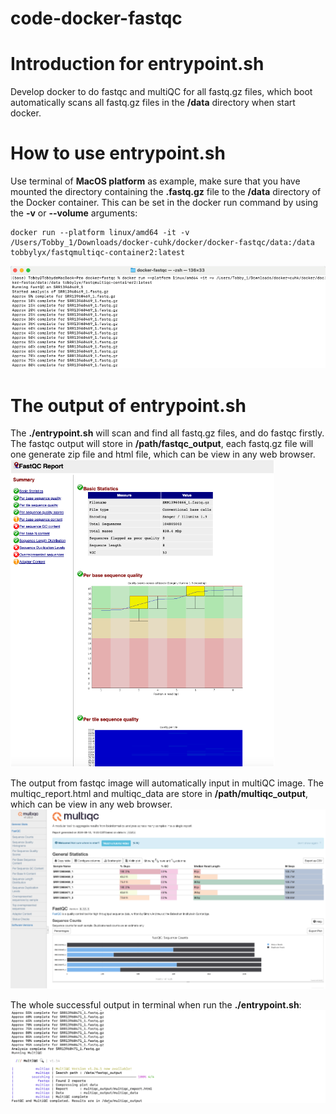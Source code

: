 # code-docker-fastqc
# Introduction for entrypoint.sh
Develop docker to do fastqc and multiQC for all fastq.gz files, which boot automatically scans all fastq.gz files in the **/data** directory when start docker.

# How to use entrypoint.sh
Use terminal of **MacOS platform** as example, make sure that you have mounted the directory containing the **.fastq.gz** file to the **/data** directory of the Docker container. This can be set in the docker run command by using the **-v** or **--volume** arguments:

```
docker run --platform linux/amd64 -it -v /Users/Tobby_1/Downloads/docker-cuhk/docker/docker-fastqc/data:/data tobbylyx/fastqmultiqc-container2:latest
```
![sample image](/pic/5.png)

# The output of entrypoint.sh
The **./entrypoint.sh** will scan and find all fastq.gz files, and do fastqc firstly. The fastqc output will store in **/path/fastqc_output**, each fastq.gz file will one generate zip file and html file, which can be view in any web browser.
![sample image](/pic/2.png)

The output from fastqc image will automatically input in multiQC image. The multiqc_report.html and multiqc_data are store in **/path/multiqc_output**, which can be view in any web browser.
![sample image](/pic/3.png)

The whole successful output in terminal when run the **./entrypoint.sh**:
![sample image](/pic/6.png)
